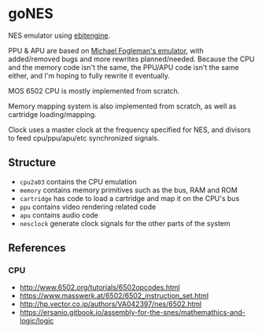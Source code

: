 # goNES

NES emulator using [ebitengine](https://ebitengine.org/).

PPU & APU are based on [Michael Fogleman's emulator](https://github.com/fogleman/nes), with added/removed bugs and more rewrites planned/needed. Because the CPU and the memory code isn't the same, the PPU/APU code isn't the same either, and I'm hoping to fully rewrite it eventually.

MOS 6502 CPU is mostly implemented from scratch.

Memory mapping system is also implemented from scratch, as well as cartridge loading/mapping.

Clock uses a master clock at the frequency specified for NES, and divisors to feed cpu/ppu/apu/etc synchronized signals.

## Structure

* `cpu2a03` contains the CPU emulation
* `memory` contains memory primitives such as the bus, RAM and ROM
* `cartridge` has code to load a cartridge and map it on the CPU's bus
* `ppu` contains video rendering related code
* `apu` contains audio code
* `nesclock` generate clock signals for the other parts of the system

## References

### CPU

* http://www.6502.org/tutorials/6502opcodes.html
* https://www.masswerk.at/6502/6502_instruction_set.html
* http://hp.vector.co.jp/authors/VA042397/nes/6502.html
* https://ersanio.gitbook.io/assembly-for-the-snes/mathemathics-and-logic/logic
